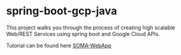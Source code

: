# spring-boot-gcp-java
This project walks you through the process of creating high scalable Web/REST Services using spring boot and Google Cloud APIs.

Tutorial can be found here [SOMA-WebApp](https://nervelife.com/app/index.html?p1=project&p2=spring-boot-gcp-java)
